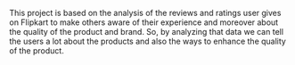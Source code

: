 This project is based on the analysis of the reviews and ratings user gives on Flipkart to make others aware of their experience and moreover about the quality of the product and brand.
So, by analyzing that data we can tell the users a lot about the products and also the ways to enhance the quality of the product. 
